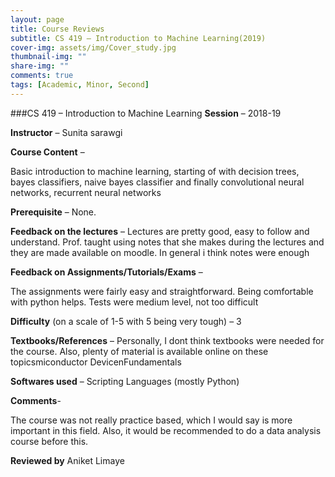 ```yaml
---
layout: page
title: Course Reviews
subtitle: CS 419 – Introduction to Machine Learning(2019)
cover-img: assets/img/Cover_study.jpg
thumbnail-img: ""
share-img: ""
comments: true
tags: [Academic, Minor, Second]
---
```

###CS 419 – Introduction to Machine Learning
**Session** – 2018-19

**Instructor** – Sunita sarawgi

**Course Content** –

Basic introduction to machine learning, starting of with decision trees, bayes classifiers, naive bayes classifier and finally convolutional neural networks, recurrent neural networks

**Prerequisite** –
None.

**Feedback on the lectures** –
Lectures are pretty good, easy to follow and understand. Prof. taught using notes that she makes during the lectures and they are made available on moodle. In general i think notes were enough

**Feedback on Assignments/Tutorials/Exams** –

The assignments were fairly easy and straightforward. Being comfortable with python helps. Tests were medium level, not too difficult

**Difficulty** (on a scale of 1-5 with 5 being very tough) –
3

**Textbooks/References** –
Personally, I dont think textbooks were needed for the course. Also, plenty of material is available online on these topicsmiconductor DevicenFundamentals

**Softwares used** –
Scripting Languages (mostly Python)

**Comments**-

The course was not really practice based, which I would say is more important in this field.
Also, it would be recommended to do a data analysis course before this.

**Reviewed by** Aniket Limaye